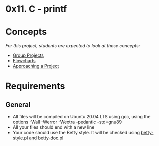 # 0x11. C - printf
# Concepts
_For this project, students are expected to look at these concepts:_
  - [Group Projects](https://alx-intranet.hbtn.io/concepts/111)
  - [Flowcharts](https://alx-intranet.hbtn.io/concepts/130)
  - [Approaching a Project](https://alx-intranet.hbtn.io/concepts/350)
# Requirements
## General
  - All files will be compiled on Ubuntu 20.04 LTS using gcc, using the options -Wall -Werror -Wextra -pedantic -std=gnu89
  - All your files should end with a new line
  - Your code should use the Betty style. It will be checked using [betty-style.pl](https://github.com/holbertonschool/Betty/blob/master/betty-style.pl) and [betty-doc.pl](https://github.com/holbertonschool/Betty/blob/master/betty-doc.pl)
